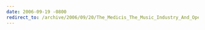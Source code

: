 ```yaml
---
date: 2006-09-19 -0800
redirect_to: /archive/2006/09/20/The_Medicis_The_Music_Industry_And_Open_Source_Software.aspx/
---
```

